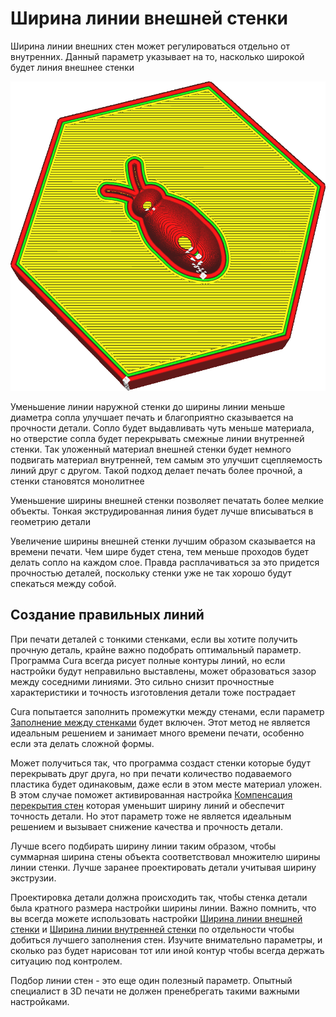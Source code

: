 Ширина линии внешней стенки
====
Ширина линии внешних стен может регулироваться отдельно от внутренних. Данный параметр указывает на то, насколько широкой будет линия внешнее стенки

![Контур внешней стены шире остальные](../../../articles/images/wall_line_width_0.png)

Уменьшение линии наружной стенки до ширины линии меньше диаметра сопла улучшает печать и благоприятно сказывается на прочности детали. Сопло будет выдавливать чуть меньше материала, но отверстие сопла будет перекрывать смежные линии внутренней стенки. Так уложенный материал внешней стенки будет немного подвигать материал внутренней, тем самым это улучшит сцепляемость линий друг с другом. Такой подход делает печать более прочной, а стенки становятся монолитнее

Уменьшение ширины внешней стенки позволяет печатать более мелкие объекты. Тонкая экструдированная линия будет лучше вписываться в геометрию детали

Увеличение ширины внешней стенки лучшим образом сказывается на времени печати. Чем шире будет стена, тем меньше проходов будет делать сопло на каждом слое. Правда расплачиваться за это придется прочностью деталей, поскольку стенки уже не так  хорошо будут спекаться между собой.

Создание правильных линий
----
При печати деталей с тонкими стенками, если вы хотите получить прочную деталь, крайне важно подобрать оптимальный параметр. Программа Cura всегда рисует полные контуры линий, но если настройки будут неправильно выставлены, может образоваться зазор между соседними линиями. Это сильно снизит прочностные характеристики и точность изготовления детали тоже пострадает

Cura попытается заполнить промежутки между стенами, если параметр [Заполнение между стенками](../../../articles/shell/fill_perimeter_gaps.md) будет включен. Этот метод не является идеальным решением и занимает много времени печати, особенно если эта делать сложной формы.

Может получиться так, что программа создаст стенки которые будут перекрывать друг друга, но при печати количество подаваемого пластика будет одинаковым, даже если в этом месте материал уложен.  В этом случае поможет активированная настройка [Компенсация перекрытия стен](../../../articles/shell/travel_compensate_overlapping_walls_enabled.md) которая уменьшит ширину линий и обеспечит точность детали. Но этот параметр тоже не является идеальным решением и вызывает снижение качества и прочность детали.

Лучше всего подбирать ширину линии таким образом, чтобы суммарная ширина стены объекта соответствовал множителю ширины линии стенки. Лучше заранее проектировать детали учитывая ширину экструзии.  

Проектировка детали должна происходить так, чтобы стенка детали была кратного размера настройки ширины линии. Важно помнить, что вы всегда можете использовать настройки [Ширина линии внешней стенки](../resolution/wall_line_width_0.md) и [Ширина линии внутренней стенки](../resolution/wall_line_width_x.md) по отдельности чтобы добиться лучшего заполнения стен.  Изучите внимательно параметры, и сколько раз будет нарисован тот или иной контур чтобы всегда держать ситуацию под контролем.

Подбор линии стен - это еще один полезный параметр. Опытный специалист в 3D печати не должен пренебрегать такими важными настройками.